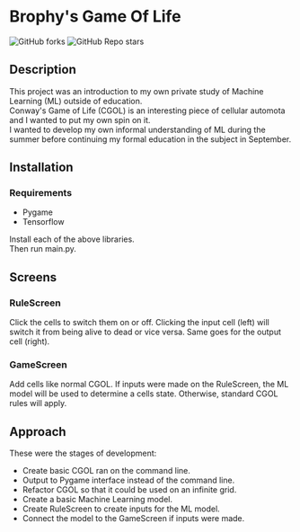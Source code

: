 # Brophy's Game Of Life

<img alt="GitHub forks" src="https://img.shields.io/github/forks/Chris-B33/Brophys-Game-Of-Life"> <img alt="GitHub Repo stars" src="https://img.shields.io/github/stars/Chris-B33/Brophys-Game-Of-Life">

## Description
This project was an introduction to my own private study of Machine Learning (ML) outside of education. <br>
Conway's Game of Life (CGOL) is an interesting piece of cellular automota and I wanted to put my own spin on it. <br>
I wanted to develop my own informal understanding of ML during the summer before continuing my formal education in the subject in September.

## Installation
### Requirements
- Pygame
- Tensorflow

Install each of the above libraries.<br> 
Then run main.py.

## Screens

### RuleScreen
Click the cells to switch them on or off. Clicking the input cell (left) will switch it from being alive to dead or vice versa. Same goes for the output cell (right).

### GameScreen
Add cells like normal CGOL. If inputs were made on the RuleScreen, the ML model will be used to determine a cells state. Otherwise, standard CGOL rules will apply.

## Approach
These were the stages of development:
- Create basic CGOL ran on the command line.
- Output to Pygame interface instead of the command line.
- Refactor CGOL so that it could be used on an infinite grid.
- Create a basic Machine Learning model.
- Create RuleScreen to create inputs for the ML model.
- Connect the model to the GameScreen if inputs were made.
